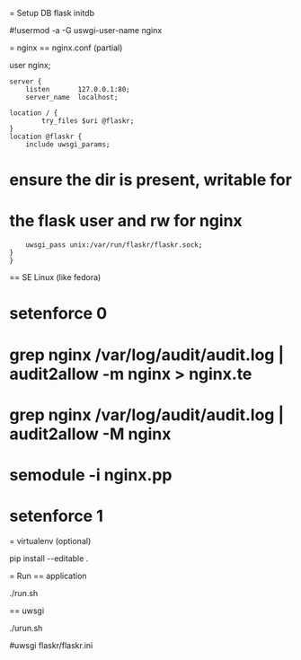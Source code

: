 = Setup DB
flask initdb

#!usermod -a -G uswgi-user-name nginx

= nginx
== nginx.conf (partial)

user nginx;

    server {
        listen       127.0.0.1:80;
        server_name  localhost;

	location / {
            try_files $uri @flaskr;
	}
	location @flaskr {
	    include uwsgi_params;
#           ensure the dir is present, writable for 
#           the flask user and rw for nginx
	    uwsgi_pass unix:/var/run/flaskr/flaskr.sock;
	}
    }

== SE Linux (like fedora)
# setenforce 0
# grep nginx /var/log/audit/audit.log | audit2allow -m nginx > nginx.te
# grep nginx /var/log/audit/audit.log | audit2allow -M nginx
# semodule -i nginx.pp
# setenforce 1

= virtualenv (optional)

pip install --editable .

= Run
== application

./run.sh

== uwsgi

./urun.sh

#uwsgi flaskr/flaskr.ini

